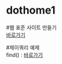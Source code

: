 # dothome1

#웹 표준 사이트 만들기<br/>
<a href="https://limnangman96.github.io/dothome1/webstandard/index.html">바로가기</a>

#제이쿼리 예제<br/>
find() : <a href="https://limnangman96.github.io/dothome1/jquery/juery04_find(2).html">바로가기</a>
